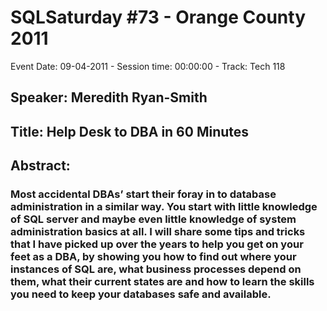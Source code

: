 # SQLSaturday #73 - Orange County 2011
Event Date: 09-04-2011 - Session time: 00:00:00 - Track: Tech 118
## Speaker: Meredith Ryan-Smith
## Title: Help Desk to DBA in 60 Minutes
## Abstract:
### Most accidental DBAs’ start their foray in to database administration in a similar way.  You start with little knowledge of SQL server and maybe even little knowledge of system administration basics at all.  I will share some tips and tricks that I have picked up over the years to help you get on your feet as a DBA, by showing you how to find out where your instances of SQL are, what business processes depend on them, what their current states are and how to learn the skills you need to keep your databases safe and available.

